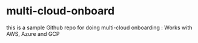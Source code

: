 # multi-cloud-onboard
this is a sample Github repo for doing multi-cloud onboarding : Works with AWS, Azure and GCP
